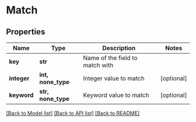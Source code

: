 # Match

## Properties
Name | Type | Description | Notes
------------ | ------------- | ------------- | -------------
**key** | **str** | Name of the field to match with | 
**integer** | **int, none_type** | Integer value to match | [optional] 
**keyword** | **str, none_type** | Keyword value to match | [optional] 

[[Back to Model list]](../README.md#documentation-for-models) [[Back to API list]](../README.md#documentation-for-api-endpoints) [[Back to README]](../README.md)


